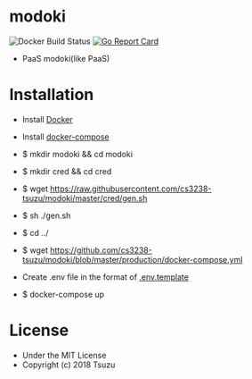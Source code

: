 # modoki

![Docker Build Status](https://img.shields.io/docker/build/tsuzu/modoki.svg?style=flat-square)
[![Go Report Card](https://goreportcard.com/badge/github.com/cs3238-tsuzu/modoki)](https://goreportcard.com/report/github.com/cs3238-tsuzu/modoki)
- PaaS modoki(like PaaS)

# Installation
- Install [Docker](https://docker.com)
- Install [docker-compose](https://docs.docker.com/compose/)
- $ mkdir modoki && cd modoki

- $ mkdir cred && cd cred
- $ wget https://raw.githubusercontent.com/cs3238-tsuzu/modoki/master/cred/gen.sh
- $ sh ./gen.sh
- $ cd ../

- $ wget https://github.com/cs3238-tsuzu/modoki/blob/master/production/docker-compose.yml
- Create .env file in the format of [.env.template](https://github.com/cs3238-tsuzu/modoki/blob/master/.env.template)
- $ docker-compose up

# License
- Under the MIT License
- Copyright (c) 2018 Tsuzu